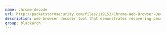 ```yaml
---
name: chrome-decode
url: http://packetstormsecurity.com/files/119153/Chrome-Web-Browser-Decoder.html
description: web browser decoder tool that demonstrates recovering passwords. URL : http://packetstormsecurity.com/files/119153/Chrome-Web-Browser-Decoder.html Groups : blackarch blackarch-windows blackarch-cracker blackarch-crypto
group: blackarch
---
```

